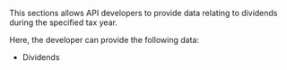 This sections allows API developers to provide data relating to dividends during the specified tax year.

Here, the developer can provide the following data:

* Dividends
